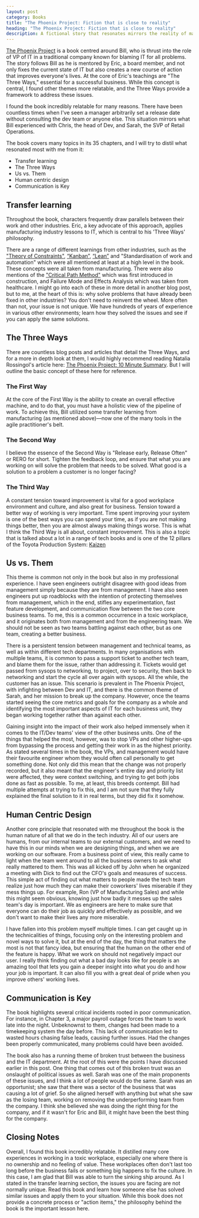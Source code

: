 ```yaml
---
layout: post
category: Books
title: "The Phoenix Project: Fiction that is close to reality"
heading: "The Phoenix Project: Fiction that is close to reality"
description: A fictional story that resonates mirrors the reality of many organizations.
---
```


[The Phoenix Project](https://itrevolution.com/product/the-phoenix-project/) is a book centred around Bill, who is thrust into the role of VP of IT in a traditional company known for blaming IT for all problems. The story follows Bill as he is mentored by Eric, a board member, and not only fixes the current state of IT but also creates a new course of action that improves everyone's lives. At the core of Eric's teachings are "The Three Ways," essential for a successful business. While this concept is central, I found other themes more relatable, and the Three Ways provide a framework to address these issues.

I found the book incredibly relatable for many reasons. There have been countless times when I've seen a manager arbitrarily set a release date without consulting the dev team or anyone else. This situation mirrors what Bill experienced with Chris, the head of Dev, and Sarah, the SVP of Retail Operations.

The book covers many topics in its 35 chapters, and I will try to distil what resonated most with me from it:

- Transfer learning
- The Three Ways
- Us vs. Them
- Human centric design
- Communication is Key


## Transfer learning

Throughout the book, characters frequently draw parallels between their work and other industries. Eric, a key advocate of this approach, applies manufacturing industry lessons to IT, which is central to his 'Three Ways' philosophy.

There are a range of different learnings from other industries, such as  the ["Theory of Constraints"](https://en.wikipedia.org/wiki/Theory_of_constraints), [“Kanban”](https://mag.toyota.co.uk/kanban-toyota-production-system/), [“Lean”](https://en.wikipedia.org/wiki/Lean_manufacturing) and "Standardisation of work and automation" which were all mentioned at least at a high level in the book. These concepts were all taken from manufacturing. There were also mentions of the [ "Critical Path Method"](https://en.wikipedia.org/wiki/Critical_path_method) which was first introduced in construction, and Failure Mode and Effects Analysis which was taken from healthcare. I might go into each of these in more detail in another blog post, but to me, at the heart of this is: why solve problems that have already been fixed in other industries? You don't need to reinvent the wheel. More often than not, your issue is not unique. We have hundreds of years of experience in various other environments; learn how they solved the issues and see if you can apply the same solutions. 


## The Three Ways

There are countless blog posts and articles that detail the Three Ways, and for a more in depth look at them, I would highly recommend reading Natalia Rossingol's article here: [The Phoenix Project: 10 Minute Summary](https://www.runn.io/blog/the-phoenix-project-summary). But I will outline the basic concept of these here for reference.

### The First Way

At the core of the First Way is the ability to create an overall effective machine, and to do that, you must have a holistic view of the pipeline of work. To achieve this, Bill utilized some transfer learning from manufacturing (as mentioned above)—now one of the many tools in the agile practitioner's belt.

### The Second Way

I believe the essence of the Second Way is "Release early, Release Often" or RERO for short. Tighten the feedback loop, and ensure that what you are working on will solve the problem that needs to be solved. What good is a solution to a problem a customer is no longer facing?

### The Third Way

A constant tension toward improvement is vital for a good workplace environment and culture, and also great for business. Tension toward a better way of working is very important. Time spent improving your system is one of the best ways you can spend your time, as if you are not making things better, then you are almost always making things worse.  This is what I think the Third Way is all about, constant improvement. This is also a topic that is talked about a lot in a range of tech books and is one of the 12 pillars of the Toyota Production System: [Kaizen](https://mag.toyota.co.uk/kaizen-toyota-production-system/)


## Us vs. Them

This theme is common not only in the book but also in my professional experience. I have seen engineers outright disagree with good ideas from management simply because they are from management. I have also seen engineers put up roadblocks with the intention of protecting themselves from management, which in the end, stifles any experimentation, fast feature development, and communication flow between the two core business teams. To me, this is a common occurrence in a toxic workplace, and it originates both from management and from the engineering team. We should not be seen as two teams battling against each other, but as one team, creating a better business.

There is a persistent tension between management and technical teams, as well as within different tech departments. In many organisations with multiple teams, it is common to pass a support ticket to another tech team, and blame them for the issue, rather than addressing it. Tickets would get passed from sysops to networking, to project, over to security, then back to networking and start the cycle all over again with sysops. All the while, the customer has an issue. This scenario is prevalent in The Phoenix Project, with infighting between Dev and IT, and there is the common theme of Sarah, and her mission to break up the company. However, once the teams started seeing the core metrics and goals for the company as a whole and identifying the most important aspects of IT for each business unit, they began working together rather than against each other.

Gaining insight into the impact of their work also helped immensely when it comes to the IT/Dev teams' view of the other business units. One of the things that helped the most, however, was to stop VPs and other higher-ups from bypassing the process and getting their work in as the highest priority. As stated several times in the book, the VPs, and management would have their favourite engineer whom they would often call personally to get something done. Not only did this mean that the change was not properly recorded, but it also meant that the engineer's entire day and priority list were affected, they were context switching, and trying to get both jobs done as fast as possible. To me, at least, this breeds contempt. Bill had multiple attempts at trying to fix this, and I am not sure that they fully explained the final solution to it in real terms, but they did fix it somehow.


## Human Centric Design

Another core principle that resonated with me throughout the book is the human nature of all that we do in the tech industry. All of our users are humans, from our internal teams to our external customers, and we need to have this in our minds when we are designing things, and when we are working on our software. From a business point of view, this really came to light when the team went around to all the business owners to ask what really mattered to them. This was all kicked off by John when he organized a meeting with Dick to find out the CFO's goals and measures of success. This simple act of finding out what matters to people made the tech team realize just how much they can make their coworkers' lives miserable if they mess things up. For example, Ron (VP of Manufacturing Sales) and while this might seem obvious, knowing just how badly it messes up the sales team's day is important. We as engineers are here to make sure that everyone can do their job as quickly and effectively as possible, and we don't want to make their lives any more miserable.

I have fallen into this problem myself multiple times. I can get caught up in the technicalities of things, focusing only on the interesting problem and novel ways to solve it, but at the end of the day, the thing that matters the most is not that fancy idea, but ensuring that the human on the other end of the feature is happy. What we work on should not negatively impact our user. I really think finding out what a bad day looks like for people is an amazing tool that lets you gain a deeper insight into what you do and how your job is important. It can also fill you with a great deal of pride when you improve others' working lives.


## Communication is Key

The book highlights several critical incidents rooted in poor communication. For instance, in Chapter 3, a major payroll outage forces the team to work late into the night. Unbeknownst to them, changes had been made to a timekeeping system the day before. This lack of communication led to wasted hours chasing false leads, causing further issues. Had the changes been properly communicated, many problems could have been avoided.

The book also has a running theme of broken trust between the business and the IT department. At the root of this were the points I have discussed earlier in this post. One thing that comes out of this broken trust was an onslaught of political issues as well. Sarah was one of the main proponents of these issues, and I think a lot of people would do the same. Sarah was an opportunist; she saw that there was a sector of the business that was causing a lot of grief. So she aligned herself with anything but what she saw as the losing team, working on removing the underperforming team from the company. I think she believed she was doing the right thing for the company, and if it wasn't for Eric and Bill, it might have been the best thing for the company. 


## Closing Notes

Overall, I found this book incredibly relatable. It distilled many core experiences in working in a toxic workplace, especially one where there is no ownership and no feeling of value. These workplaces often don't last too long before the business fails or something big happens to fix the culture. In this case, I am glad that Bill was able to turn the sinking ship around. As I stated in the transfer learning section, the issues you are facing are not normally unique. Read this book and learn how someone else has solved similar issues and apply them to your situation. While this book does not provide a concrete process or "action items," the philosophy behind the book is the important lesson here.
